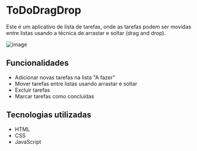 ﻿# ToDoDragDrop
 
 Este é um aplicativo de lista de tarefas, onde as tarefas podem ser movidas entre listas usando a técnica de arrastar e soltar (drag and drop).
 
![image](https://user-images.githubusercontent.com/56199031/231617368-95868d64-ec0e-4a90-a404-5b242b6ba1a7.png)

## Funcionalidades
+ Adicionar novas tarefas na lista "A fazer"
+ Mover tarefas entre listas usando arrastar e soltar
+ Excluir tarefas
+ Marcar tarefas como concluídas

## Tecnologias utilizadas
+ HTML
+ CSS
+ JavaScript
